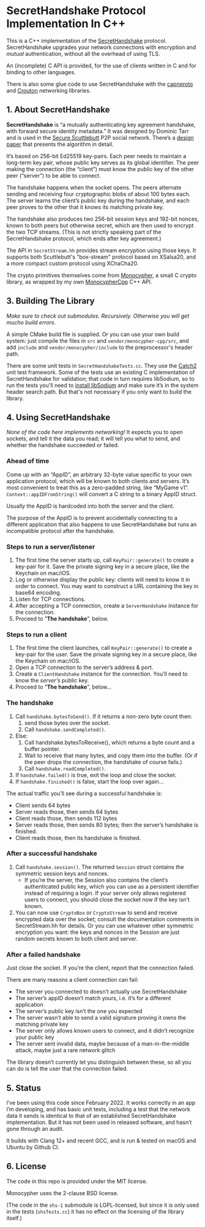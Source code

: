 #  SecretHandshake Protocol Implementation In C++

This is a C++ implementation of the [SecretHandshake](https://github.com/auditdrivencrypto/secret-handshake) protocol. SecretHandshake upgrades your network connections with encryption and _mutual_ authentication, without all the overhead of using TLS.

An (incomplete) C API is provided, for the use of clients written in C and for binding to other languages.

There is also some glue code to use SecretHandshake with the [capnproto](capnproto/README.md) and [Crouton](crouton/README.md) networking libraries.

## 1. About SecretHandshake

**SecretHandshake** is “a mutually authenticating key agreement handshake, with forward secure identity metadata.” It was designed by Dominic Tarr and is used in the [Secure Scuttlebutt](https://scuttlebutt.nz) P2P social network. There’s a [design paper](http://dominictarr.github.io/secret-handshake-paper/shs.pdf) that presents the algorithm in detail.

It’s based on 256-bit Ed25519 key-pairs. Each peer needs to maintain a long-term key pair, whose public key serves as its global identifier. The peer making the connection (the “client”) must know the public key of the other peer (“server”) to be able to connect. 

The handshake happens when the socket opens. The peers alternate sending and receiving four cryptographic blobs of about 100 bytes each. The server learns the client’s public key during the handshake, and each peer proves to the other that it knows its matching private key. 

The handshake also produces two 256-bit session keys and 192-bit nonces, known to both peers but otherwise secret, which are then used to encrypt the two TCP streams. (This is not strictly speaking part of the SecretHandshake protocol, which ends after key agreement.)

The API in `SecretStream.hh` provides stream encryption using those keys. It supports both Scuttlebutt's "box-stream" protocol based on XSalsa20, and a more compact custom protocol using XChaCha20.

The crypto primitives themselves come from [Monocypher](https://monocypher.org), a small C crypto library, as wrapped by my own [MonocypherCpp](https://github.com/snej/monocypher-cpp) C++ API.

## 3. Building The Library

*Make sure to check out submodules. Recursively. Otherwise you will get mucho build errors.*

A simple CMake build file is supplied. Or you can use your own build system: just compile the files in `src` and `vendor/monocypher-cpp/src`, and add `include` and `vendor/monocypher/include` to the preprocessor's header path.

There are some unit tests in `SecretHandshakeTests.cc`. They use the [Catch2](https://github.com/catchorg/Catch2) unit test framework. Some of the tests use an existing C implementation of SecretHandshake for validation; that code in turn requires libSodium, so to run the tests you'll need to [install libSodium](https://libsodium.gitbook.io/doc/installation) and make sure it’s in the system header search path. But that's not necessary if you only want to build the library.

## 4. Using SecretHandshake

*None of the code here implements networking!* It expects you to open sockets, and tell it the data you read; it will tell you what to send, and whether the handshake succeeded or failed.

### Ahead of time

Come up with an “AppID”, an arbitrary 32-byte value specific to your own application protocol, which will be known to both clients and servers. It’s most convenient to treat this as a zero-padded string, like “MyGame v1”. `Context::appIDFromString()` will convert a C string to a binary AppID struct. 

Usually the AppID is hardcoded into both the server and the client.

The purpose of the AppID is to prevent accidentally connecting to a different application that also happens to use SecretHandshake but runs an incompatible protocol after the handshake.

### Steps to run a server/listener

1. The first time the server starts up, call `KeyPair::generate()` to create a key-pair for it. Save the private signing key in a secure place, like the Keychain on mac/iOS. 
2. Log or otherwise display the public key: clients will need to know it in order to connect. You may want to construct a URL containing the key in base64 encoding.
3. Listen for TCP connections.
4. After accepting a TCP connection, create a `ServerHandshake` instance for the connection. 
5. Proceed to “**The handshake**”, below.

### Steps to run a client

1. The first time the client launches, call `KeyPair::generate()` to create a key-pair for the user. Save the private signing key in a secure place, like the Keychain on mac/iOS.
2. Open a TCP connection to the server’s address & port.
3. Create a `ClientHandshake` instance for the connection. You’ll need to know the *server’s* public key.
4. Proceed to “**The handshake**”, below…

### The handshake

1. Call `handshake.bytesToSend()`. If it returns a non-zero byte count then:
   1.  send those bytes over the socket.
   2. Call `handshake.sendCompleted()`. 
2. Else:
   1. Call handshake.bytesToReceive(), which returns a byte count and a buffer pointer.
   2. Wait to receive that many bytes, and copy them into the buffer. (Or if the peer drops the connection, the handshake of course fails.)
   3. Call `handshake.readCompleted()`.
3. If `handshake.failed()` is true, exit the loop and close the socket.
4. If `handshake.finished()` is false, start the loop over again…

The actual traffic you’ll see during a successful handshake is:

* Client sends 64 bytes
* Server reads those, then sends 64 bytes
* Client reads those, then sends 112 bytes
* Server reads those, then sends 80 bytes; then the server’s handshake is finished.
* Client reads those, then its handshake is finished.

### After a successful handshake

1. Call `handshake.session()`. The returned `Session` struct contains the symmetric session keys and nonces. 
   - If you’re the server, the Session also contains the client’s authenticated public key, which you can use as a persistent identifier instead of requiring a login. If your server only allows registered users to connect, you should close the socket now if the key isn’t known.
2. You can now use `CryptoBox` or `CryptoStream` to send and receive encrypted data over the socket; consult the documentation comments in SecretStream.hh for details. Or you can use whatever other symmetric encryption you want: the keys and nonces in the Session are just random secrets known to both client and server.

### After a failed handshake

Just close the socket. If you’re the client, report that the connection failed. 

There are many reasons a client connection can fail:

- The server you connected to doesn’t actually use SecretHandshake
- The server’s appID doesn’t match yours, i.e. it’s for a different application
- The server’s public key isn’t the one you expected
- The server wasn’t able to send a valid signature proving it owns the matching private key
- The server only allows known users to connect, and it didn’t recognize your public key
- The server sent invalid data, maybe because of a man-in-the-middle attack, maybe just a rare network glitch

The library doesn’t currently let you distinguish between these, so all you can do is tell the user that the connection failed.

## 5. Status

I’ve been using this code since February 2022. It works correctly in an app I’m developing, and has basic unit tests, including a test that the network data it sends is identical to that of an established SecretHandshake implementation. But it has not been used in released software, and hasn’t gone through an audit.

It builds with Clang 12+ and recent GCC, and is run & tested on macOS and Ubuntu by Github CI.

## 6. License

The code in this repo is provided under the MIT license.

Monocypher uses the 2-clause BSD license.

(The code in the `shs-1` submodule is LGPL-licensed, but since it is only used in the tests (`shsTests.cc`) it has no effect on the licensing of the library itself.)
